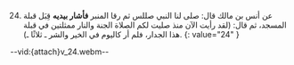 24. عن أنس بن مالك قال: صلى لنا النبي صللس ثم رقا المنبر **فأشار بيديه** قِبَل قبلة المسجد، ثم قال: (لقد رأيت الآن منذ صليت لكم الصلاة الجنة والنار ممثلتين في قبلة هذا الجدار، فلم أر كاليوم في الخير والشر ـ ثلاثًا ـ).
{: value="24" }

--vid:{attach}v_24.webm--
